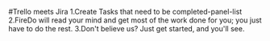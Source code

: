 #Trello meets Jira
1.Create Tasks that need to be completed-panel-list
2.FireDo will read your mind and get most of the work done for you; you just have to do the rest.
3.Don't believe us? Just get started, and you'll see.
